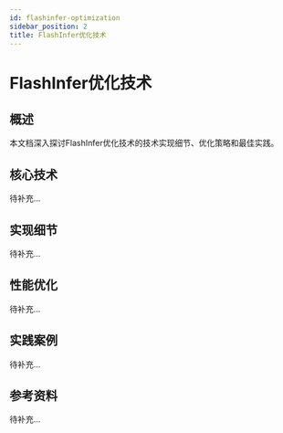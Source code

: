 ```yaml
---
id: flashinfer-optimization
sidebar_position: 2
title: FlashInfer优化技术
---
```


# FlashInfer优化技术

## 概述

本文档深入探讨FlashInfer优化技术的技术实现细节、优化策略和最佳实践。

## 核心技术

待补充...

## 实现细节

待补充...

## 性能优化

待补充...

## 实践案例

待补充...

## 参考资料

待补充...
